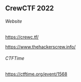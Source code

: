 ## CrewCTF 2022

###### Website
https://crewc.tf/

https://www.thehackerscrew.info/

###### CTFTime
https://ctftime.org/event/1568
